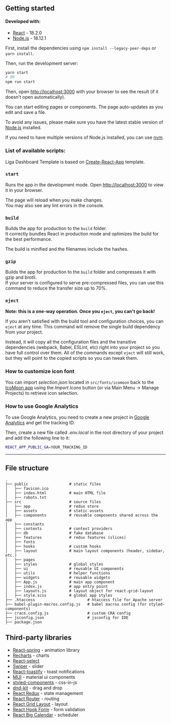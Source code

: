 ## Getting started

#### Developed with:

- [React](https://reactjs.org/) - 18.2.0
- [Node.js](https://nodejs.org/en/) - 18.12.1

First, install the dependencies using `npm install --legacy-peer-deps` or `yarn install`.

Then, run the development server:

```bash
yarn start
# OR
npm run start
```

Then, open [http://localhost:3000](http://localhost:3000) with your browser to see the result (if it doesn't open automatically).

You can start editing pages or components. The page auto-updates as you edit and save a file.

To avoid any issues, please make sure you have the latest stable version of [Node.js](https://nodejs.org/en/) installed.

If you need to have multiple versions of Node.js installed, you can use [nvm](https://github.com/nvm-sh/nvm).

### List of available scripts:

Liga Dashboard Template is based on [Create-React-App](https://create-react-app.dev) template.

### `start`

Runs the app in the development mode.
Open [http://localhost:3000](http://localhost:3000) to view it in your browser.

The page will reload when you make changes.\
You may also see any lint errors in the console.

### `build`

Builds the app for production to the `build` folder.\
It correctly bundles React in production mode and optimizes the build for the best performance.

The build is minified and the filenames include the hashes.

### `gzip`

Builds the app for production to the `build` folder and compresses it with gzip and brotli.\
If your server is configured to serve pre-compressed files, you can use this command to reduce the transfer size up to 70%.

### `eject`

**Note: this is a one-way operation. Once you `eject`, you can't go back!**

If you aren't satisfied with the build tool and configuration choices, you can `eject` at any time. This command will remove the single build dependency from your project.

Instead, it will copy all the configuration files and the transitive dependencies (webpack, Babel, ESLint, etc) right into your project so you have full control over them. All of the commands except `eject` will still work, but they will point to the copied scripts so you can tweak them.

### How to customize icon font

You can import *selection.json* located in `src/fonts/icomoon` back to the [IcoMoon app](https://icomoon.io/app) using the *Import Icons* button (or via Main Menu → Manage Projects) to retrieve icon selection.

### How to use Google Analytics

To use Google Analytics, you need to create a new project in [Google Analytics](https://analytics.google.com/analytics/web/) and get the tracking ID.

Then, create a new file called *.env.local* in the root directory of your project and add the following line to it:

```bash
REACT_APP_PUBLIC_GA=YOUR_TRACKING_ID
```

------

## File structure

    .
    ├── public                  # static files
    │   ├── favicon.ico
    │   ├── index.html          # main HTML file
    │   ├── robots.txt
    ├── src                     # source files
    │   ├── app                 # redux store
    │   ├── assets              # static assets
    │   ├── components          # reusable components shared across the app
    │   ├── constants           
    │   ├── contexts            # context providers
    │   ├── db                  # fake database
    │   ├── features            # redux features (slices)
    │   ├── fonts               
    │   ├── hooks               # custom hooks
    │   ├── layout              # main layout components (header, sidebar, etc.)
    │   ├── pages               
    │   ├── styles              # global styles
    │   ├── ui                  # reusable UI components
    │   ├── utils               # helper functions
    │   ├── widgets             # reusable widgets
    │   ├── App.js              # main app component
    │   ├── index.js            # app entry point
    │   ├── layouts.js          # layout object for react-grid-layout
    │   ├── style.scss          # global app styles
    ├── .htaccess                       # htaccess file for Apache server
    ├── babel-plugin-macros.config.js   # babel macros config (for styled-components)
    ├── craco.config.js                 # custom CRA config
    ├── jsconfig.json                   # jsconfig for IDE
    ├── package.json            

## Third-party libraries

- [React-spring](https://www.react-spring.io/) - animation library
- [Recharts](http://recharts.org/en-US/) - charts
- [React-select](https://react-select.com/home)
- [Swiper](https://swiperjs.com/react) - slider
- [React-toastify](https://fkhadra.github.io/react-toastify/introduction) - toast notifications
- [MUI](https://mui.com/) - material ui components
- [styled-components](https://styled-components.com/) - css-in-js
- [dnd-kit](https://dndkit.com/) - drag and drop
- [React Redux](https://react-redux.js.org/) - state management
- [React Router](https://reactrouter.com/) - routing
- [React Grid Layout](https://react-grid-layout.github.io/react-grid-layout/examples/0-showcase.html) - layout
- [React Hook Form](https://react-hook-form.com/) - form validation
- [React Big Calendar](http://jquense.github.io/react-big-calendar/examples/index.html) - scheduler
